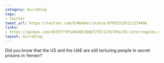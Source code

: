 ```yaml
---
category: microblog
tags:
- twitter
tweet_url: https://twitter.com/ExMember/status/879525135111274496
links:
- https://apnews.com/4925f7f0fa654853bd6f2f57174179fe/US-interrogates-detainees-in-Yemen-prisons-rife-with-torture
layout: microblog
---
```

Did you know that the US and the UAE are still torturing people in secret prisons in Yemen?
